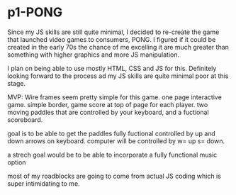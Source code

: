 # p1-PONG

Since my JS skills are still quite minimal, I decided to re-create the game that launched video games to consumers, PONG. I figured if it could be created in the early 70s the chance of me excelling it are much greater than something with higher graphics and more JS manipulation.

I plan on being able to use mostly HTML, CSS and JS for this. Definitely looking forward to the process ad my JS skills are quite minimal poor at this stage.

MVP: Wire frames seem pretty simple for this game. one page interactive game. simple border, game score at top of page for each player. two moving paddles that are controlled by your keyboard, and a fuctional scoreboard.

goal is to be able to get the paddles fully fuctional controlled by up and down arrows on keyboard. computer will be controlled by w= up s= down.

a strech goal would be to be able to incorporate a fully functional music option 

most of my roadblocks are going to come from actual JS coding which is super intimidating to me.